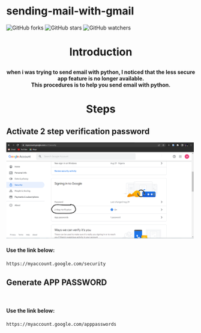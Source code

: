 # sending-mail-with-gmail

![GitHub forks](https://img.shields.io/github/forks/Darrkzero/tkinter.svg?style=social&label=Fork&maxAge=2592000)
![GitHub stars](https://img.shields.io/github/stars/Darrkzero/tkinter.svg?style=social&label=Star&maxAge=2592000)
![GitHub watchers](https://img.shields.io/github/watchers/Darrkzero/tkinter.svg?style=social&label=Watch&maxAge=2592000)

# <p align="center">Introduction</p>
<h4 align="center">when i was trying to send email with python, I noticed that the less secure app feature is no longer available.<br>This procedures is to help you send email with python. </h4>

# <p align="center">Steps</p>

## Activate 2 step verification password

<p width="100%">
<img src="/images/picture2.png" width="500">
</p>
<h4>Use the link below:</h4>

```sh
https://myaccount.google.com/security
```


## Generate APP PASSWORD

<p width="100%">
<img src="" width="500">
</p>
<h4>Use the link below:</h4>

```sh
https://myaccount.google.com/apppasswords
```

